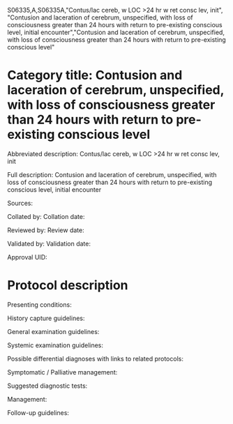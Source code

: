 S06335,A,S06335A,"Contus/lac cereb, w LOC >24 hr w ret consc lev, init", "Contusion and laceration of cerebrum, unspecified, with loss of consciousness greater than 24 hours with return to pre-existing conscious level, initial encounter","Contusion and laceration of cerebrum, unspecified, with loss of consciousness greater than 24 hours with return to pre-existing conscious level"
# Category title: Contusion and laceration of cerebrum, unspecified, with loss of consciousness greater than 24 hours with return to pre-existing conscious level

Abbreviated description: Contus/lac cereb, w LOC >24 hr w ret consc lev, init

Full description: Contusion and laceration of cerebrum, unspecified, with loss of consciousness greater than 24 hours with return to pre-existing conscious level, initial encounter

Sources:

Collated by:
Collation date:

Reviewed by:
Review date:

Validated by:
Validation date:

Approval UID:

# Protocol description

Presenting conditions:

History capture guidelines:

General examination guidelines:

Systemic examination guidelines:

Possible differential diagnoses with links to related protocols:

Symptomatic / Palliative management:

Suggested diagnostic tests:

Management:

Follow-up guidelines:

